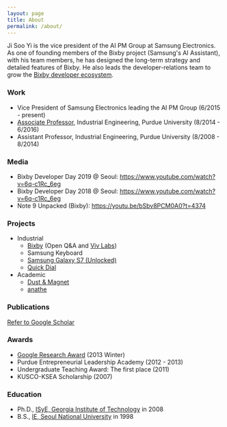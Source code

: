 ```yaml
---
layout: page
title: About
permalink: /about/
---
```


Ji Soo Yi is the vice president of the AI PM Group at Samsung Electronics. As one of founding members of the Bixby project (Samsung's AI Assistant), with his team members, he has designed the long-term strategy and detalied features of Bixby. He also leads the developer-relations team to grow the [Bixby developer ecosystem](https://bixbydevelopers.com/).

### Work

* Vice President of Samsung Electronics leading the AI PM Group (6/2015 - present)
* [Associate Professor](https://engineering.purdue.edu/IE/news/2015/professor-ji-soo-yi-promoted), Industrial Engineering, Purdue University (8/2014 - 6/2016)
* Assistant Professor, Industrial Engineering, Purdue University (8/2008 - 8/2014)

### Media

* Bixby Developer Day 2019 @ Seoul: https://www.youtube.com/watch?v=6q-c1Rc_6eg
* Bixby Developer Day 2018 @ Seoul: https://www.youtube.com/watch?v=6q-c1Rc_6eg
* Note 9 Unpacked (Bixby): https://youtu.be/bSbv8PCM0A0?t=4374

### Projects

* Industrial
  * [Bixby](https://en.wikipedia.org/wiki/Bixby_(virtual_assistant)) (Open Q&A and [Viv Labs](http://viv.ai/))
  * Samsung Keyboard
  * [Samsung Galaxy S7 (Unlocked)](http://www.androidcentral.com/galaxy-s7-unlocked)
  * [Quick Dial](https://news.samsung.com/global/quick-dial-the-easy-fast-way-to-make-a-phone-call)
* Academic
  * [Dust & Magnet](https://github.com/yijisoo/DnM/)
  * [anathe](http://anathe.herokuapp.com/)

### Publications

  [Refer to Google Scholar](https://scholar.google.com/citations?user=LqWIQ8kAAAAJ)

### Awards

* [Google Research Award](https://research.googleblog.com/2013/02/google-research-awards-winter-2013.html) (2013 Winter)
* Purdue Entrepreneurial Leadership Academy (2012 - 2013)
* Undergraduate Teaching Award: The first place (2011)
* KUSCO-KSEA Scholarship (2007)

### Education

* Ph.D., [ISyE, Georgia Institute of Technology](https://www.isye.gatech.edu/) in 2008
* B.S., [IE, Seoul National University](http://ie.snu.ac.kr/) in 1998